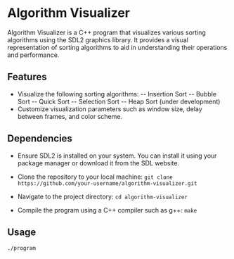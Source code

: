 # Algorithm Visualizer

Algorithm Visualizer is a C++ program that visualizes various sorting algorithms using the SDL2 graphics library. 
It provides a visual representation of sorting algorithms to aid in understanding their operations and performance.

## Features

- Visualize the following sorting algorithms:
-- Insertion Sort
-- Bubble Sort
-- Quick Sort
-- Selection Sort
-- Heap Sort (under development)
- Customize visualization parameters such as window size, delay between frames, and color scheme.

## Dependencies

- Ensure SDL2 is installed on your system. You can install it using your package manager or download it from the SDL website.
- Clone the repository to your local machine:
```git clone https://github.com/your-username/algorithm-visualizer.git```

- Navigate to the project directory:
```cd algorithm-visualizer```

- Compile the program using a C++ compiler such as g++:
```make```


## Usage

```./program```
